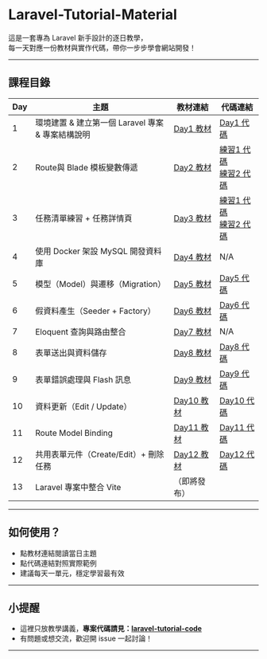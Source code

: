 # Laravel-Tutorial-Material

這是一套專為 Laravel 新手設計的逐日教學，  
每一天對應一份教材與實作代碼，帶你一步步學會網站開發！

---

## 課程目錄

| Day | 主題                                             | 教材連結                          | 代碼連結             |
|-----|--------------------------------------------------|-----------------------------------|----------------------|
| 1   | 環境建置 & 建立第一個 Laravel 專案 & 專案結構說明 | [Day1 教材](https://github.com/celia-liao/Laravel-Tutorial-Material/tree/master/Day1)     | [Day1 代碼](https://github.com/celia-liao/Laravel-Tutorial-Code/commit/a7179203e783ed282f28db4cc21f73f7f9d07a60) |
| 2   | Route與 Blade 模板變數傳遞          | [Day2 教材](https://github.com/celia-liao/Laravel-Tutorial-Material/tree/master/Day2)                      |  [練習1 代碼](https://github.com/celia-liao/Laravel-Tutorial-Code/commit/6c7890568025551a16d431ef268655496b5146b2)<br>[練習2 代碼](https://github.com/celia-liao/Laravel-Tutorial-Code/commit/76a9cd8cce54d56c7bc68f28cfe8265875a74856)                    |
| 3   | 任務清單練習 + 任務詳情頁                         | [Day3 教材](https://github.com/celia-liao/Laravel-Tutorial-Material/tree/master/Day3)                      |      [練習1 代碼](https://github.com/celia-liao/Laravel-Tutorial-Code/commit/e9e916692201fa609bfef6b5d4e608c2c5e641b5)<br>[練習2 代碼](https://github.com/celia-liao/Laravel-Tutorial-Code/commit/61bbada47b111a9624ac6d6e1f7ebf072e2b8b27)                 |
| 4   | 使用 Docker 架設 MySQL 開發資料庫                 | [Day4 教材](https://github.com/celia-liao/Laravel-Tutorial-Material/tree/master/Day4)                       |        N/A              |
| 5   | 模型（Model）與遷移（Migration）                  |  [Day5 教材](https://github.com/celia-liao/Laravel-Tutorial-Material/tree/master/Day5)                    |      [Day5 代碼](https://github.com/celia-liao/Laravel-Tutorial-Code/commit/e3f2a87c94f8bf43bf94c07b3608a15bcd4a49e3)                |
| 6   | 假資料產生（Seeder + Factory）                    |  [Day6 教材](https://github.com/celia-liao/Laravel-Tutorial-Material/tree/master/Day6)                      |    [Day6 代碼](https://github.com/celia-liao/Laravel-Tutorial-Code/commit/829c2261a1ec6ae5c5cabdb913ac0a0b7a233865)                  |
| 7   | Eloquent 查詢與路由整合                           |  [Day7 教材](https://github.com/celia-liao/Laravel-Tutorial-Material/tree/master/Day7)                      |  N/A                    |
| 8   | 表單送出與資料儲存                                |   [Day8 教材](https://github.com/celia-liao/Laravel-Tutorial-Material/tree/master/Day8)                      | [Day8 代碼](https://github.com/celia-liao/Laravel-Tutorial-Code/commit/c33fd62e63c9ef4296b7c713d4b14bbb9c2892e6)                   |
| 9   | 表單錯誤處理與 Flash 訊息                         | [Day9 教材](https://github.com/celia-liao/Laravel-Tutorial-Material/tree/master/Day9)                      | [Day9 代碼](https://github.com/celia-liao/Laravel-Tutorial-Code/commit/5e71f8e4d2f3c00806d5d022c1e9fac6b364335d)                      |
| 10  | 資料更新（Edit / Update）                         | [Day10 教材](https://github.com/celia-liao/Laravel-Tutorial-Material/tree/master/Day10)                     | [Day10 代碼](https://github.com/celia-liao/Laravel-Tutorial-Code/commit/8bbcd923285cfe9238824b079a0b55f020e9b375)                    |
| 11  | Route Model Binding                             | [Day11 教材](https://github.com/celia-liao/Laravel-Tutorial-Material/tree/master/Day11)                     | [Day11 代碼](https://github.com/celia-liao/Laravel-Tutorial-Code/commit/8bbcd923285cfe9238824b079a0b55f020e9b375)                   |
| 12  | 共用表單元件（Create/Edit）+ 刪除任務             | [Day12 教材](https://github.com/celia-liao/Laravel-Tutorial-Material/tree/master/Day12)                    | [Day12 代碼](https://github.com/celia-liao/Laravel-Tutorial-Code/commit/5c6f833523b9d36fe6a4e724257c8d0fa811aa3b)                     |
| 13  | Laravel 專案中整合 Vite                           | （即將發布）                      |                      |

---

## 如何使用？

- 點教材連結閱讀當日主題
- 點代碼連結對照實際範例
- 建議每天一單元，穩定學習最有效

---

## 小提醒

- 這裡只放教學講義，**專案代碼請見：[laravel-tutorial-code](https://github.com/celia-liao/Laravel-Tutorial-Code/tree/master/task-list)**
- 有問題或想交流，歡迎開 issue 一起討論！

---

